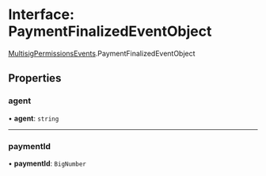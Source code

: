 # Interface: PaymentFinalizedEventObject

[MultisigPermissionsEvents](../modules/MultisigPermissionsEvents.md).PaymentFinalizedEventObject

## Properties

### agent

• **agent**: `string`

___

### paymentId

• **paymentId**: `BigNumber`
